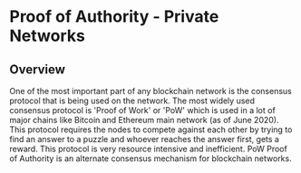 


# Proof of Authority - Private Networks

## Overview
One of the most important part of any blockchain network is the consensus protocol that is being used on the network. The most widely used consensus protocol is 'Proof of Work' or 'PoW' which is used in a lot of major chains like Bitcoin and Ethereum main network (as of June 2020). This protocol requires the nodes to compete against each other by trying to find an answer to a puzzle and whoever reaches the answer first, gets a reward. This protocol is very resource intensive and inefficient. 
PoW 
Proof of Authority is an alternate consensus mechanism for blockchain networks. 

<!--stackedit_data:
eyJoaXN0b3J5IjpbLTIwODgxMDEyMTMsMjU3ODEzMzM5LDU5OT
E2NDA1NCwtMTI4NzA2MTk3M119
-->